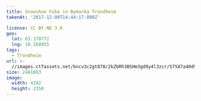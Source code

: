 ```yaml
---
title: Snowshoe hike in Bymarka Trondheim
takenAt: '2017-12-09T14:44:17.000Z'

license: CC BY-ND 3.0
geo:
  lat: 63.378772
  lng: 10.268955
tags:
  - Trondheim
url: >-
  //images.ctfassets.net/bncv3c2gt878/2kZbRh3BSHm3gd9y4l3zcr/57587a40d918018cdb740bf3bc86aeec/snowshoe-hike-in-bymarka-trondheim_24095984567_o
size: 2481893
image:
  width: 4192
  height: 2358
---
```

